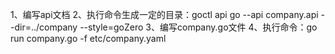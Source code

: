 1、编写api文档
2、执行命令生成一定的目录：goctl api go --api company.api --dir=../company --style=goZero
3、编写company.go文件
4、执行命令：go run company.go -f etc/company.yaml